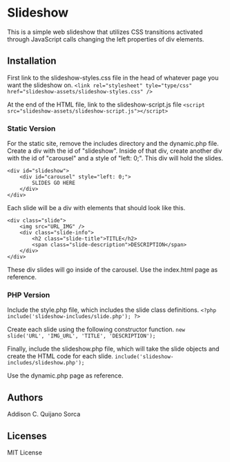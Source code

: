# Slideshow
This is a simple web slideshow that utilizes CSS transitions activated through JavaScript calls changing the left properties of div elements.

## Installation
First link to the slideshow-styles.css file in the head of whatever page you want the slideshow on.
`<link rel="stylesheet" tyle="type/css" href="slideshow-assets/slideshow-styles.css" />`

At the end of the HTML file, link to the slideshow-script.js file
`<script src="slideshow-assets/slideshow-script.js"></script>`

### Static Version
For the static site, remove the includes directory and the dynamic.php file. Create a div with the id of "slideshow". Inside of that div, create another div with the id of "carousel" and a style of "left: 0;". This div will hold the slides.

~~~~
<div id="slideshow">
    <div id="carousel" style="left: 0;">
        SLIDES GO HERE
    </div>
</div>
~~~~

Each slide will be a div with elements that should look like this.

~~~~
<div class="slide">
    <img src="URL_IMG" />
    <div class="slide-info">
        <h2 class="slide-title">TITLE</h2>
        <span class="slide-description">DESCRIPTION</span>
    </div>
</div>
~~~~

These div slides will go inside of the carousel. Use the index.html page as reference.

### PHP Version
Include the style.php file, which includes the slide class definitions.
`<?php include('slideshow-includes/slide.php'); ?>`

Create each slide using the following constructor function.
`new slide('URL', 'IMG_URL', 'TITLE', 'DESCRIPTION');`

Finally, include the slideshow.php file, which will take the slide objects and create the HTML code for each slide.
`include('slideshow-includes/slideshow.php');`

Use the dynamic.php page as reference.

## Authors
Addison C. Quijano Sorca

## Licenses
MIT License
